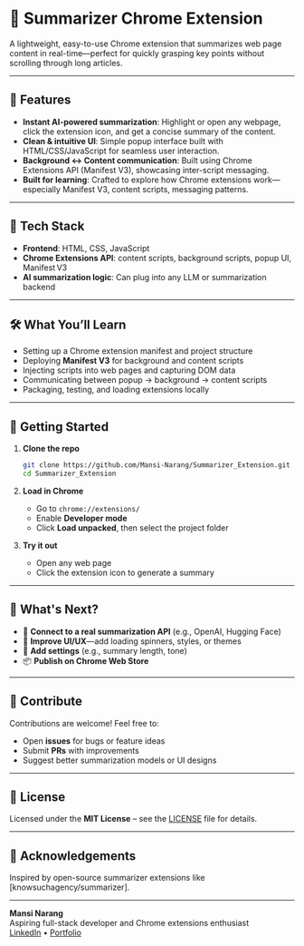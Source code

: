 # 🧠 Summarizer Chrome Extension

A lightweight, easy-to-use Chrome extension that summarizes web page content in real-time—perfect for quickly grasping key points without scrolling through long articles.

---

## 🚀 Features

- **Instant AI-powered summarization**: Highlight or open any webpage, click the extension icon, and get a concise summary of the content.
- **Clean & intuitive UI**: Simple popup interface built with HTML/CSS/JavaScript for seamless user interaction.
- **Background ↔ Content communication**: Built using Chrome Extensions API (Manifest V3), showcasing inter-script messaging.
- **Built for learning**: Crafted to explore how Chrome extensions work—especially Manifest V3, content scripts, messaging patterns.

---

## 🧩 Tech Stack

- **Frontend**: HTML, CSS, JavaScript
- **Chrome Extensions API**: content scripts, background scripts, popup UI, Manifest V3
- **AI summarization logic**: Can plug into any LLM or summarization backend

---

## 🛠️ What You’ll Learn

- Setting up a Chrome extension manifest and project structure  
- Deploying **Manifest V3** for background and content scripts  
- Injecting scripts into web pages and capturing DOM data  
- Communicating between popup → background → content scripts  
- Packaging, testing, and loading extensions locally

---

## 🧭 Getting Started

1. **Clone the repo**  
   ```bash
   git clone https://github.com/Mansi-Narang/Summarizer_Extension.git
   cd Summarizer_Extension
   ```

2. **Load in Chrome**  
   - Go to `chrome://extensions/`  
   - Enable **Developer mode**  
   - Click **Load unpacked**, then select the project folder

3. **Try it out**  
   - Open any web page  
   - Click the extension icon to generate a summary  

---

## 🔭 What's Next?

- 🔧 **Connect to a real summarization API** (e.g., OpenAI, Hugging Face)
- 🎨 **Improve UI/UX**—add loading spinners, styles, or themes
- 🔐 **Add settings** (e.g., summary length, tone)
- 📦 **Publish on Chrome Web Store**

---

## 🤝 Contribute

Contributions are welcome! Feel free to:
- Open **issues** for bugs or feature ideas  
- Submit **PRs** with improvements  
- Suggest better summarization models or UI designs

---

## 📜 License

Licensed under the **MIT License** – see the [LICENSE](LICENSE) file for details.

---

## 🙏 Acknowledgements

Inspired by open-source summarizer extensions like [knowsuchagency/summarizer].

---

**Mansi Narang**  
Aspiring full-stack developer and Chrome extensions enthusiast  
[LinkedIn](https://www.linkedin.com/in/mansi-narang-4a802228a/) • [Portfolio](https://github.com/Mansi-Narang)
